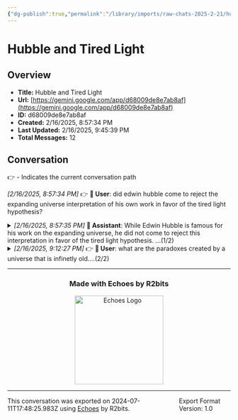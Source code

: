 ```yaml
---
{"dg-publish":true,"permalink":"/library/imports/raw-chats-2025-2-21/hubble-and-tired-light/"}
---
```


# Hubble and Tired Light

## Overview
- **Title:** Hubble and Tired Light 
- **Url:** [https://gemini.google.com/app/d68009de8e7ab8af](https://gemini.google.com/app/d68009de8e7ab8af)
- **ID:** d68009de8e7ab8af
- **Created:** 2/16/2025, 8:57:34 PM
- **Last Updated:** 2/16/2025, 9:45:39 PM
- **Total Messages:** 12

## Conversation
👉 - Indicates the current conversation path

<i>[2/16/2025, 8:57:34 PM]</i> 👉 <b>👤 User</b>: did edwin hubble come to reject the expanding universe interpretation of his own work in favor of the tired light hypothesis?<br>

<details style="margin-left: 0px">
<summary><i>[2/16/2025, 8:57:35 PM]</i> <b>🤖 Assistant</b>: While Edwin Hubble is famous for his work on the expanding universe, he did not come to reject this interpretation in favor of the tired light hypothesis. ...(1/2)</summary>

---

<i>[2/16/2025, 8:57:35 PM]</i> <b>🤖 Assistant</b>: 

While Edwin Hubble is famous for his work on the expanding universe, he did not come to reject this interpretation in favor of the tired light hypothesis. 

Here's a breakdown:

* **Hubble's Discovery:** In the 1920s, Hubble observed that the redshift of galaxies was proportional to their distance from Earth. This meant that the farther away a galaxy is, the faster it is moving away from us. This observation strongly supported the idea of an expanding universe.
* **Tired Light Hypothesis:** This hypothesis, proposed by Fritz Zwicky, suggests that the redshift of light is due to the loss of energy by photons as they travel vast distances through space, not due to the expansion of the universe.
* **Hubble's Stance:** While Hubble was aware of the tired light hypothesis, he remained a proponent of the expanding universe theory. His observations and calculations provided strong evidence for this theory, which has become the cornerstone of modern cosmology.
* **Current Understanding:** The tired light hypothesis has been largely discarded by the scientific community due to a lack of observational evidence and its inability to explain other cosmological phenomena, such as the cosmic microwave background radiation.

**In summary,** Edwin Hubble's work provided key evidence for the expanding universe, and he did not abandon this interpretation in favor of the tired light hypothesis.
<br>

---

</details>

<details style="margin-left: 0px">
<summary><i>[2/16/2025, 9:12:27 PM]</i> 👉 <b>👤 User</b>: what are the paradoxes created by a universe that is infinetly old....(2/2)</summary>

---

<i>[2/16/2025, 9:12:27 PM]</i> 👉 <b>👤 User</b>: what are the paradoxes created by a universe that is infinetly old.<br>

<details style="margin-left: 23px">
<summary><i>[2/16/2025, 9:12:28 PM]</i> <b>🤖 Assistant</b>: You're touching upon some fascinating and fundamental questions in cosmology! The idea of an infinitely old universe does create some paradoxes, primarily revolving around the nature of light, time, and thermodynamics. Here's a breakdown of the key...(1/2)</summary>

---

<i>[2/16/2025, 9:12:28 PM]</i> <b>🤖 Assistant</b>: 

You're touching upon some fascinating and fundamental questions in cosmology! The idea of an infinitely old universe does create some paradoxes, primarily revolving around the nature of light, time, and thermodynamics. Here's a breakdown of the key ones:

**1. Olbers' Paradox:**

* **The Problem:** In an infinite, static, and infinitely old universe filled with stars, every line of sight from Earth should eventually land on a star. This implies that the night sky should be blindingly bright, as bright as the surface of the Sun! Yet, the night sky is dark.
* **Why it's a Paradox:** It directly contradicts our everyday experience and challenges our understanding of the universe.
* **Possible Resolutions:**
    * **Expanding Universe:** The expansion of the universe causes the light from distant stars to be redshifted, reducing its energy and potentially making it too faint to be visible.
    * **Finite Age of the Universe:** If the universe has a finite age, then light from the most distant stars has not yet had time to reach us, limiting the amount of visible light.

**2. Thermodynamic Paradoxes:**

* **The Problem:** The laws of thermodynamics suggest that in an infinitely old universe, everything should have reached a state of thermal equilibrium. This means:
    * **No Temperature Differences:** The universe should have a uniform temperature, with no hot stars or cold empty space.
    * **Maximum Entropy:** All usable energy should have been exhausted, leaving the universe in a state of maximum disorder.
* **Why it's a Paradox:** It contradicts the observed universe, which has vast temperature differences and complex structures.
* **Possible Resolutions:**
    * **Expansion of the Universe:** The expansion of the universe can prevent it from reaching thermal equilibrium, as it constantly creates new space for energy to dissipate into.
    * **Finite Age of the Universe:** A finite age limits the time available for the universe to reach thermal equilibrium.

**3. The "Everything That Can Happen Has Happened" Paradox:**

* **The Problem:** In an infinitely old universe, with infinite time and possibilities, it's argued that everything that can happen, will happen, and has already happened an infinite number of times. This leads to bizarre consequences, such as:
    * **Boltzmann Brains:** The spontaneous formation of conscious brains out of random particles in space.
    * **Infinite Copies of Everything:** There should be infinite copies of you, me, and everything else that exists or could exist.
* **Why it's a Paradox:** It challenges our understanding of probability and the uniqueness of our own existence.
* **Possible Resolutions:**
    * **Anthropic Principle:** This principle suggests that we observe the universe as we do because the conditions are right for our existence. We shouldn't be surprised that we don't see Boltzmann brains or infinite copies of ourselves, as such universes would be inhospitable to life.
    * **Limitations of Our Understanding:** It's possible that our current understanding of physics and cosmology is incomplete, and that there are unknown factors that prevent these paradoxical scenarios from occurring.

**Important Note:** It's crucial to remember that our current understanding of the universe is based on the Big Bang model, which posits a finite age for the universe. While exploring the hypothetical scenario of an infinitely old universe can be a valuable thought experiment, it's essential to distinguish between theoretical possibilities and the prevailing scientific consensus.
<br>

---

</details>

<details style="margin-left: 23px">
<summary><i>[2/16/2025, 9:13:22 PM]</i> 👉 <b>👤 User</b>: what is the paradox that explains why the sky is dark instead of light...(2/2)</summary>

---

<i>[2/16/2025, 9:13:22 PM]</i> 👉 <b>👤 User</b>: what is the paradox that explains why the sky is dark instead of light<br>

<details style="margin-left: 46px">
<summary><i>[2/16/2025, 9:13:23 PM]</i> <b>🤖 Assistant</b>: That's a great question that has puzzled thinkers for centuries! It's called **Olbers' Paradox**, and it goes like this:...(1/2)</summary>

---

<i>[2/16/2025, 9:13:23 PM]</i> <b>🤖 Assistant</b>: 

That's a great question that has puzzled thinkers for centuries! It's called **Olbers' Paradox**, and it goes like this:

**The Paradox:**

Imagine an infinite universe, filled with stars that have been shining for an infinite amount of time. In that case, no matter where you look in the night sky, your line of sight should eventually land on a star. So, why is the night sky dark instead of blindingly bright?

**Why it's a Paradox:**

It seems like a simple question with an obvious answer ("because the Sun is down!"), but it reveals a deep contradiction between our assumptions about the universe and what we actually observe.

**Possible Resolutions:**

Over the years, several solutions have been proposed, and the most widely accepted ones are connected to the nature of our universe:

* **Expanding Universe:** The universe is expanding, and this expansion causes the light from distant stars to be stretched, or redshifted. This means the light loses energy, and some of it is shifted out of the visible spectrum, making it too faint for us to see.
* **Finite Age of the Universe:** The universe has a finite age, which means that light from the most distant stars has not yet had time to reach us. There's a limit to how far we can see, a sort of "cosmic horizon."

**In simpler terms:**

Think of it like driving down a road at night. Your headlights illuminate the road ahead, but you can't see infinitely far. The darkness beyond your headlights isn't just because it's nighttime; it's also because the road eventually curves away or ends. Similarly, the darkness of the night sky isn't just because the Sun is down; it's also because the universe is expanding and has a finite age.

**It's important to note:**

Olbers' Paradox was a significant question in cosmology for many years, and its resolution has helped us better understand the nature of the universe. It highlights how seemingly simple questions can lead to profound insights about the cosmos.
<br>

---

</details>

<details style="margin-left: 46px">
<summary><i>[2/16/2025, 9:39:44 PM]</i> 👉 <b>👤 User</b>: 	 Against	the	concept	of	an	infinite	spatial	world	and	in	favor	of	a	finite	spatial ...(2/2)</summary>

---

<i>[2/16/2025, 9:39:44 PM]</i> 👉 <b>👤 User</b>: 

	 Against	the	concept	of	an	infinite	spatial	world	and	in	favor	of	a	finite	spatial 
world,	this	much	can	be	said: (1)	From	 the	 point	 of	 view	of	 the	 theory	of	 relativity,	 it	 is	much	 simpler	 to 
conceive	 of	 a	 finite	 spatial	 world	 than	 a	 quasi-Euclidian	 world	 bounded	 by infinite	space. (2)	Mach’s	supposition	that	inertia	depends	on	the	reciprocal	action	of	bodies 
is	approximated	in	the	equations	of	the	theory	of	relativity;	from	these	equations it	follows	that	inertia	depends,	partly	at	least,	on	the	reciprocal	action	of	masses. Mach’s	 supposition	 is	 therefore	 well	 founded,	 for	 it	 is	 hardly	 appropriate	 to suppose	 that	 inertia	 depends	 partly	 on	 reciprocal	 action	 and	 partly	 on	 the independent	properties	of	space.	But	Mach’s	supposition	calls	for	a	finite	spatial world,	 not	 a	 quasi-Euclidian	 infinite	world.	 In	 short,	 from	 the	 epistemological point	 of	 view	 it	 is	 better	 to	 have	 the	 mechanical	 properties	 of	 space	 wholly determined	by	matter,	and	this	obtains	only	if	the	world	is	spatially	finite. (3)	An	 infinite	world	 is	 possible	 only	 if	 the	 average	 density	 of	 its	matter	 is 
lost.	

Einstein wrote the above. What is Mach's inertia<br>

<details style="margin-left: 69px">
<summary><i>[2/16/2025, 9:39:45 PM]</i> <b>🤖 Assistant</b>: Einstein's reference to Mach's principle, and how it relates to a finite vs. infinite universe, is a key point. Let's break down Mach's idea of inertia:...(1/2)</summary>

---

<i>[2/16/2025, 9:39:45 PM]</i> <b>🤖 Assistant</b>: 

Einstein's reference to Mach's principle, and how it relates to a finite vs. infinite universe, is a key point. Let's break down Mach's idea of inertia:

**Mach's Principle (Simplified):**

Ernst Mach, a physicist and philosopher, proposed that inertia – the tendency of an object to resist changes in its motion – isn't an intrinsic property of the object itself. Instead, Mach suggested that an object's inertia arises from its interaction with *all the other matter in the universe*. In essence, the distribution and quantity of matter throughout the cosmos somehow "communicates" to every object, telling it how much inertia it should have.

**Analogy:**

Imagine a spinning ice skater. They can extend their arms to slow their spin (increasing their moment of inertia) or pull their arms in to spin faster (decreasing their moment of inertia). Mach's principle suggests that *even if the skater were completely alone in otherwise empty space*, they would still experience this resistance to changes in rotation. That resistance, the inertia, comes from the influence of all the *other* matter in the (albeit empty in this thought experiment) universe.

**Why This Matters for Einstein and the Shape of the Universe:**

Einstein saw Mach's principle as compelling. If inertia is due to the interaction of matter, then empty space itself shouldn't have any inherent properties that influence inertia. This led him to a crucial insight:

* **Finite Universe:** In a finite universe, the total amount of matter is finite. This matter interacts to define inertia everywhere. This picture aligns well with Mach's principle. All the matter "out there" is what dictates inertia "here."
* **Infinite Universe:** In an infinite universe with (potentially) infinite matter, the situation becomes much more complicated. How can *all* that matter interact to define inertia at any given point? It raises questions about how such an interaction could even propagate. Furthermore, an infinite universe might have regions of zero average matter density, where, if Mach is right, inertia would also have to be zero, which is counter-intuitive.

**Einstein's Argument in the Quote:**

1. **Simplicity:** A finite universe is mathematically simpler to deal with in the framework of General Relativity than an infinite one.
2. **Mach's Influence:** Einstein felt Mach's idea was correct. He argued that it's inconsistent to have inertia partly determined by matter interactions (as Mach suggests) and partly by the independent properties of space itself. If inertia is due to matter, then space should not have an independent influence on it. This is only possible in a finite universe.
3. **Matter Density:** Einstein points out that an infinite universe is only possible if the *average* density of matter is zero. Which is not what we observe.

**In summary:** Einstein was drawn to Mach's principle, which suggests that inertia is a consequence of the distribution of matter in the universe. This idea, combined with his own theory of General Relativity, made him favor a finite universe. He felt that a finite universe provided a more natural and consistent explanation for inertia than an infinite universe.
<br>

---

</details>

<details style="margin-left: 69px">
<summary><i>[2/16/2025, 9:43:08 PM]</i> 👉 <b>👤 User</b>: Explain the following two statements. They don't make sense to me:...(2/2)</summary>

---

<i>[2/16/2025, 9:43:08 PM]</i> 👉 <b>👤 User</b>: 

Explain the following two statements. They don't make sense to me:

If inertia is due to matter, then space should not have an independent influence on it. This is only possible in a finite universe.
Matter Density: Einstein points out that an infinite universe is only possible if the average density of matter is zero. Which is not what we observe.<br>

<details style="margin-left: 92px">
<summary><i>[2/16/2025, 9:43:09 PM]</i> <b>🤖 Assistant</b>: You're right to question those statements; they require some unpacking. Let's break them down:...(1/2)</summary>

---

<i>[2/16/2025, 9:43:09 PM]</i> <b>🤖 Assistant</b>: 

You're right to question those statements; they require some unpacking. Let's break them down:

**Statement 1: "If inertia is due to matter, then space should not have an independent influence on it. This is only possible in a finite universe."**

This statement gets at the heart of Einstein's discomfort with an infinite universe in the context of Mach's principle. Here's a clearer way to think about it:

* **Mach's Principle:** Remember, Mach's principle suggests that inertia (an object's resistance to acceleration) is *not* an inherent property of space itself, but rather a result of the gravitational influence of *all the matter* in the universe.
* **Infinite Universe Problem:** In an infinite universe, you run into a conceptual problem. If space itself has properties that contribute to inertia, then you have *two* things determining inertia: (1) all the matter in the universe (as Mach suggests) *and* (2) the inherent properties of infinite space. Einstein felt this was redundant and inelegant. Why should space *independently* influence inertia if matter already accounts for it? It's like saying the weight of an object is determined by gravity *and* some other mysterious force that also happens to perfectly mimic gravity.
* **Finite Universe Solution:** A finite universe avoids this redundancy. In a finite universe, all the matter is contained within a limited volume. This matter is what creates inertia everywhere. Space itself doesn't need to play any additional role. Inertia arises *solely* from the distribution and quantity of matter, aligning perfectly with Mach's principle. There's no extra "space influence" to worry about. Space, in this view, is more like a container for the matter and its gravitational interactions, not an active participant in determining inertia.

**Analogy:** Imagine a ball rolling across a trampoline. Its inertia (how hard it is to change its motion) is determined by its mass and the tension of the trampoline fabric (representing the influence of other matter in the universe, as per Mach). In a finite universe, the trampoline has edges. The tension is created by the fabric itself. In an infinite universe, the analogy breaks down: how can the fabric create tension that is consistent everywhere if it extends infinitely?

**Statement 2: "Matter Density: Einstein points out that an infinite universe is only possible if the average density of matter is zero. Which is not what we observe."**

This is a more direct argument against an infinite universe.

* **The Problem of Averaging:** If the universe is infinite, it makes sense to talk about the *average* density of matter. You might have regions with lots of galaxies and regions with very little. The question becomes: what is the overall average?
* **Einstein's Point:** Einstein argued that for an infinite universe to be consistent (especially with his theory of General Relativity), the *average* density of matter across all of that infinite space *must* be zero. Why? Because if there were a non-zero average density, even a tiny one, the gravitational effects in an infinite universe would become mathematically unmanageable and likely lead to contradictions.
* **The Observational Problem:** The crucial point is that we *don't* observe a zero average matter density. We see galaxies, stars, and other matter throughout the observable universe. While the density may vary, it's clearly not zero on average.
* **Why this matters for Einstein:** This non-zero average matter density in our *observable* universe suggests that the *entire* universe is likely not infinite. If it were infinite, the average density should be close to zero, which contradicts our observations.

In essence, Einstein's argument is that an infinite universe with a non-zero average matter density creates too many gravitational problems, and since we observe a non-zero density, the universe is more likely finite.
<br>

---

</details>

<details style="margin-left: 92px">
<summary><i>[2/16/2025, 9:45:38 PM]</i> 👉 <b>👤 User</b>: Mach's Principle: Remember, Mach's principle suggests that inertia (an object's resistance to acceleration) is not an inherent property of space itself, but rather a result of the gravitational influence of all the matter in the universe....(2/2)</summary>

---

<i>[2/16/2025, 9:45:38 PM]</i> 👉 <b>👤 User</b>: 

Mach's Principle: Remember, Mach's principle suggests that inertia (an object's resistance to acceleration) is not an inherent property of space itself, but rather a result of the gravitational influence of all the matter in the universe.

This should have a caveat, an important one. It doesn't require all the matter in the universe. If a universe is of finite age, then matter that is beyond the age of the universe times the speed of light would not by influencing the particle. It's isn't possible for all the matter in the universe to be in play unless the observable universe is all the exists.<br>

<i>[2/16/2025, 9:45:39 PM]</i> 👉 <b>🤖 Assistant</b>: 

You are absolutely correct. My explanation of Mach's principle was oversimplified and missed a crucial nuance related to the finite age of the universe and the concept of the observable universe. Thank you for pointing that out!

Here's a corrected and more precise explanation:

Mach's Principle, as it's usually interpreted, *doesn't* require the influence of *all* the matter in an *actually* infinite universe (if such a thing exists). Instead, it refers to the influence of all the matter that is *causally connected* to the object in question.

Here's why the distinction is so important:

* **Finite Age and Observable Universe:** Because the universe has a finite age (approximately 13.8 billion years), there's a limit to how far we can see. This limit defines our *observable universe*. Light from objects beyond this distance hasn't had time to reach us since the Big Bang.
* **Causal Connection:** Mach's principle, in its physically meaningful form, should be understood to mean that an object's inertia is determined by the gravitational influence of all the matter within its *causal horizon*. This causal horizon is essentially the boundary of the observable universe for that object. Matter beyond this horizon cannot, by definition, have any physical influence on the object, including influencing its inertia.
* **Implication for Mach's Principle:** So, even if the universe were truly infinite in extent, the *effective* region of matter that contributes to an object's inertia is limited by the finite speed of light and the finite age of the universe. It's the matter within the object's observable universe (or, more precisely, its past light cone) that matters.
* **Why this clarifies things:** This clarifies why we can meaningfully talk about Mach's principle even if we don't know whether the universe is truly infinite. It makes the principle physically relevant to the universe we can actually observe.

**In summary:** Mach's principle, when applied to our universe, suggests that inertia arises from the gravitational influence of all the matter *within the observable universe* of the object in question, not from all the matter in a potentially infinite universe. You are absolutely right that the finite age of the universe and the concept of the observable universe are essential caveats to a proper understanding of Mach's principle.
<br>

---

</details>

---

</details>

---

</details>

---

</details>

---

</details>

---

<div align="center">

### Made with Echoes by R2bits

<a href="https://echoes.r2bits.com">
  <img src="https://images.squarespace-cdn.com/content/v1/6493af4741c13939d335f0b8/18b27467-2da2-43b7-8d44-234bccf4f462/MINI_ECHOES_LOGO_NORMAL_WHITE_TEXT_SMALL-05-14+%281%29.png?format=300w" alt="Echoes Logo" width="200"/>
</a>

</div>

---

<div style="display: flex; justify-content: space-between;">
  <span>This conversation was exported on 2024-07-11T17:48:25.983Z using <a href="https://echoes.r2bits.com">Echoes</a> by R2bits.</span>
  <span>Export Format Version: 1.0</span>
</div>
